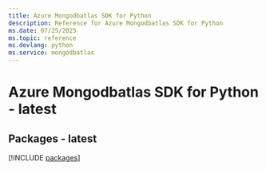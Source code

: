 ```yaml
---
title: Azure Mongodbatlas SDK for Python
description: Reference for Azure Mongodbatlas SDK for Python
ms.date: 07/25/2025
ms.topic: reference
ms.devlang: python
ms.service: mongodbatlas
---
```

# Azure Mongodbatlas SDK for Python - latest
## Packages - latest
[!INCLUDE [packages](mongodbatlas-index.md)]